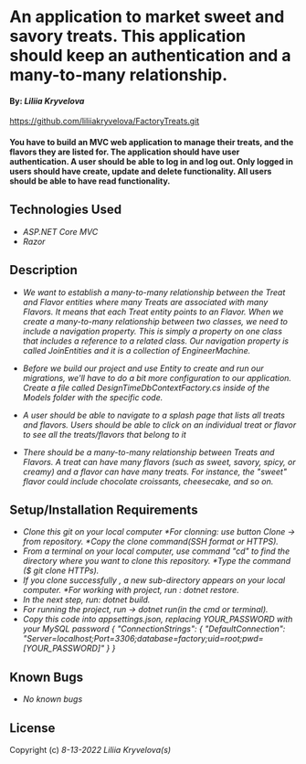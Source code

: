 # An application to market sweet and savory treats. This application should keep an authentication and a many-to-many relationship.  

#### By: _Liliia Kryvelova_

https://github.com/liliiakryvelova/FactoryTreats.git

#### You have to build an MVC web application to manage their treats, and the flavors they are listed for. The application should have user authentication. A user should be able to log in and log out. Only logged in users should have create, update and delete functionality. All users should be able to have read functionality.

## Technologies Used

* _ASP.NET Core MVC_
* _Razor_

## Description

* _We want to establish a many-to-many relationship between the Treat and Flavor entities where many Treats are associated with many Flavors. It means that each Treat entity points to an Flavor. When we create a many-to-many relationship between two classes, we need to include a navigation property. This is simply a property on  one class that includes a reference to a related class. Our navigation property is called JoinEntities and it is a collection of EngineerMachine._

* _Before we build our project and use Entity to create and run our migrations, we'll have to do a bit more configuration to our application. Create a file called DesignTimeDbContextFactory.cs inside of the Models folder with the specific code._

* _A user should be able to navigate to a splash page that lists all treats and flavors. Users should be able to click on an individual treat or flavor to see all the treats/flavors that belong to it_
* _There should be a many-to-many relationship between Treats and Flavors. A treat can have many flavors (such as sweet, savory, spicy, or creamy) and a flavor can have many treats. For instance, the "sweet" flavor could include chocolate croissants, cheesecake, and so on._


## Setup/Installation Requirements

* _Clone this git on your local computer *For clonning: use button Clone -> from repository. *Copy the clone command(SSH format or HTTPS)._
* _From a terminal on your local computer, use command "cd" to find the directory where you want to clone this repository. *Type the command ($ git clone HTTPs)._
* _If you clone successfully , a new sub-directory appears on your local computer. *For working with project, run : dotnet restore._
* _In the next step, run: dotnet build._
* _For running the project, run -> dotnet run(in the cmd or terminal)._ 
* _Copy this code into appsettings.json, replacing YOUR_PASSWORD with your MySQL password { "ConnectionStrings": { "DefaultConnection": "Server=localhost;Port=3306;database=factory;uid=root;pwd=[YOUR_PASSWORD]" } }_



## Known Bugs
* _No known bugs_

## License


Copyright (c) _8-13-2022_ _Liliia Kryvelova(s)_
